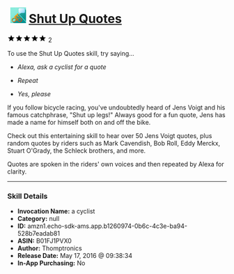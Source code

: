# &nbsp;<img src="skill_icon" alt="Shut Up Quotes icon" width="36"> [Shut Up Quotes](http://alexa.amazon.com/#skills/amzn1.echo-sdk-ams.app.b1260974-0b6c-4c3e-ba94-528b7eadab81)
![5 stars](../../images/ic_star_black_18dp_1x.png)![5 stars](../../images/ic_star_black_18dp_1x.png)![5 stars](../../images/ic_star_black_18dp_1x.png)![5 stars](../../images/ic_star_black_18dp_1x.png)![5 stars](../../images/ic_star_black_18dp_1x.png) 2

To use the Shut Up Quotes skill, try saying...

* *Alexa, ask a cyclist for a quote*

* *Repeat*

* *Yes, please*

If you follow bicycle racing, you've undoubtedly heard of Jens Voigt and his famous catchphrase, "Shut up legs!"  Always good for a fun quote, Jens has made a name for himself both on and off the bike.

Check out this entertaining skill to hear over 50 Jens Voigt quotes, plus random quotes by riders such as Mark Cavendish, Bob Roll, Eddy Merckx, Stuart O'Grady, the Schleck brothers, and more.

Quotes are spoken in the riders' own voices and then repeated by Alexa for clarity.

***

### Skill Details

* **Invocation Name:** a cyclist
* **Category:** null
* **ID:** amzn1.echo-sdk-ams.app.b1260974-0b6c-4c3e-ba94-528b7eadab81
* **ASIN:** B01FJ1PVX0
* **Author:** Thomptronics
* **Release Date:** May 17, 2016 @ 09:38:34
* **In-App Purchasing:** No
